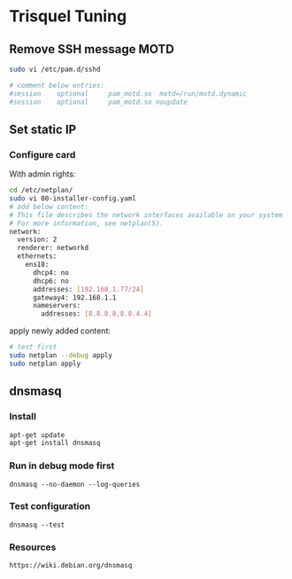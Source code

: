 # Trisquel Tuning

## Remove SSH message MOTD
```sh
sudo vi /etc/pam.d/sshd

# comment below entries:
#session    optional     pam_motd.so  motd=/run/motd.dynamic
#session    optional     pam_motd.so noupdate
```

## Set static IP

### Configure card
With admin rights:

```sh
cd /etc/netplan/
sudo vi 00-installer-config.yaml 
# add below content:
# This file describes the network interfaces available on your system
# For more information, see netplan(5).
network:
  version: 2
  renderer: networkd
  ethernets:
    ens18:
      dhcp4: no
      dhcp6: no
      addresses: [192.168.1.77/24]
      gateway4: 192.168.1.1
      nameservers:
        addresses: [8.8.8.8,8.8.4.4]
```

apply newly added content:

```sh
# test first
sudo netplan --debug apply
sudo netplan apply
```

## dnsmasq
### Install

```sh
apt-get update
apt-get install dnsmasq
```

### Run in debug mode first
```
dnsmasq --no-daemon --log-queries
```

### Test configuration
```
dnsmasq --test
```

### Resources
```
https://wiki.debian.org/dnsmasq
```
